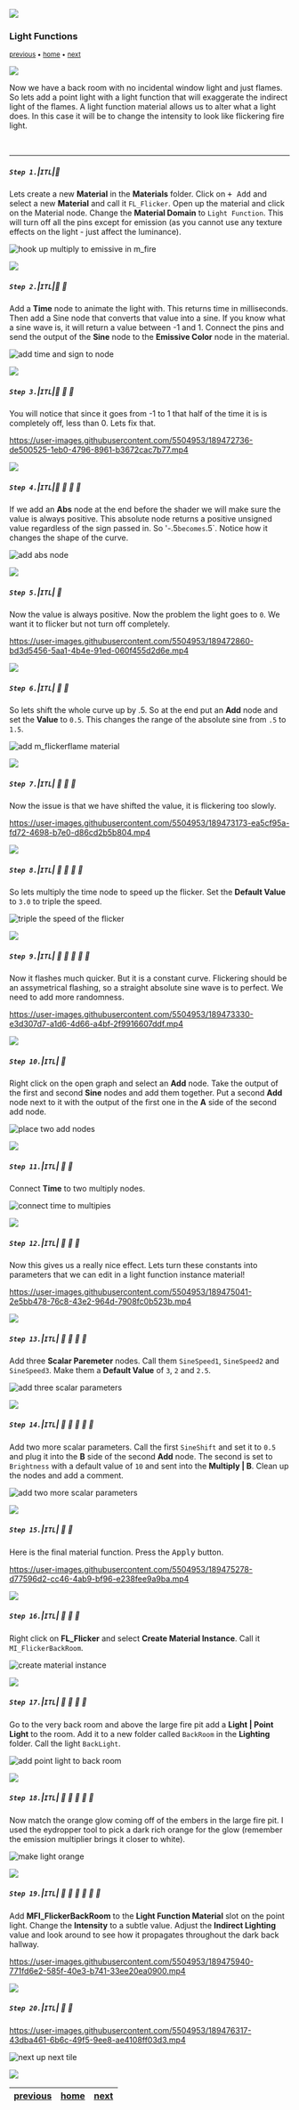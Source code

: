![](../images/line3.png)

### Light Functions

<sub>[previous](../point-lights/README.md#user-content-point-lights) • [home](../README.md#user-content-ue4-lighting) • [next](../mobility/README.md#user-content-actor--light-mobility)</sub>

![](../images/line3.png)

Now we have a back room with no incidental window light and just flames.  So lets add a point light with a light function that will exaggerate the indirect light of the flames.  A light function material allows us to alter what a light does. In this case it will be to change the intensity to look like flickering fire light.

<br>

---

##### `Step 1.`\|`ITL`|:small_blue_diamond:

Lets create a new **Material** in the **Materials** folder.  Click on <kbd>+ Add</kbd> and select a new **Material** and call it `FL_Flicker`. Open up the material and click on the Material node.  Change the **Material Domain** to `Light Function`.  This will turn off all the pins except for emission (as you cannot use any texture effects on the light - just affect the luminance).  

![hook up multiply to emissive in m_fire](images/flFlickerLightFunction.png)

![](../images/line2.png)

##### `Step 2.`\|`ITL`|:small_blue_diamond: :small_blue_diamond: 

Add a **Time** node to animate the light with.  This returns time in milliseconds. Then add a Sine node that converts that value into a sine.  If you know what a sine wave is, it will return a value between -1 and 1.  Connect the pins and send the output of the **Sine** node to the **Emissive Color** node in the material.

![add time and sign to node](images/timeSign.png)

![](../images/line2.png)

##### `Step 3.`\|`ITL`|:small_blue_diamond: :small_blue_diamond: :small_blue_diamond:

You will notice that since it goes from -1 to 1 that half of the time it is is completely off, less than 0.  Lets fix that.

https://user-images.githubusercontent.com/5504953/189472736-de500525-1eb0-4796-8961-b3672cac7b77.mp4


![](../images/line2.png)

##### `Step 4.`\|`ITL`|:small_blue_diamond: :small_blue_diamond: :small_blue_diamond: :small_blue_diamond:

If we add an **Abs** node at the end before the shader we will make sure the value is always positive.  This absolute node returns a positive unsigned value regardless of the sign passed in. So '-.5` becomes `.5`.  Notice how it changes the shape of the curve.

![add abs node](images/addABS.png)

![](../images/line2.png)

##### `Step 5.`\|`ITL`| :small_orange_diamond:

Now the value is always positive. Now the problem the light goes to `0`.  We want it to flicker but not turn off completely.

https://user-images.githubusercontent.com/5504953/189472860-bd3d5456-5aa1-4b4e-91ed-060f455d2d6e.mp4

![](../images/line2.png)

##### `Step 6.`\|`ITL`| :small_orange_diamond: :small_blue_diamond:

So lets shift the whole curve up by .5.  So at the end put an **Add** node and set the **Value** to `0.5`.  This changes the range of the absolute sine from `.5` to `1.5`.

![add m_flickerflame material](images/addpoint5.png)

![](../images/line2.png)

##### `Step 7.`\|`ITL`| :small_orange_diamond: :small_blue_diamond: :small_blue_diamond:

Now the issue is that we have shifted the value, it is flickering too slowly.

https://user-images.githubusercontent.com/5504953/189473173-ea5cf95a-fd72-4698-b7e0-d86cd2b5b804.mp4

![](../images/line2.png)

##### `Step 8.`\|`ITL`| :small_orange_diamond: :small_blue_diamond: :small_blue_diamond: :small_blue_diamond:

 So lets multiply the time node to speed up the flicker. Set the **Default Value** to `3.0` to triple the speed.

![triple the speed of the flicker](images/mutliplyTime.png)

![](../images/line2.png)

##### `Step 9.`\|`ITL`| :small_orange_diamond: :small_blue_diamond: :small_blue_diamond: :small_blue_diamond: :small_blue_diamond:

Now it flashes much quicker.  But it is a constant curve.  Flickering should be an assymetrical flashing, so a straight absolute sine wave is to perfect.  We need to add more randomness.

https://user-images.githubusercontent.com/5504953/189473330-e3d307d7-a1d6-4d66-a4bf-2f9916607ddf.mp4

![](../images/line2.png)


##### `Step 10.`\|`ITL`| :large_blue_diamond:

Right click on the open graph and select an **Add** node.  Take the output of the first and second **Sine** nodes and add them together.  Put a second **Add** node next to it with the output of the first one in the **A** side of the second add node.

![place two add nodes](images/firstSum.png)

![](../images/line2.png)

##### `Step 11.`\|`ITL`| :large_blue_diamond: :small_blue_diamond: 

Connect **Time** to two multiply nodes.

![connect time to multipies](images/connectTime.png)

![](../images/line2.png)


##### `Step 12.`\|`ITL`| :large_blue_diamond: :small_blue_diamond: :small_blue_diamond: 

Now this gives us a really nice effect.  Lets turn these constants into parameters that we can edit in a light function instance material!

https://user-images.githubusercontent.com/5504953/189475041-2e5bb478-76c8-43e2-964d-7908fc0b523b.mp4


![](../images/line2.png)

##### `Step 13.`\|`ITL`| :large_blue_diamond: :small_blue_diamond: :small_blue_diamond:  :small_blue_diamond: 

Add three **Scalar Paremeter** nodes.  Call them `SineSpeed1`, `SineSpeed2` and `SineSpeed3`. Make them a **Default Value** of `3`, `2` and `2.5`. 

![add three scalar parameters](images/addThreeScalarParams.png)

![](../images/line2.png)

##### `Step 14.`\|`ITL`| :large_blue_diamond: :small_blue_diamond: :small_blue_diamond: :small_blue_diamond:  :small_blue_diamond: 

Add two more scalar parameters. Call the first `SineShift` and set it to `0.5` and plug it into the **B** side of the second **Add** node.  The second is set to `Brightness` with a default value of `10` and sent into the **Multiply | B**. Clean up the nodes and add a comment.

![add two more scalar parameters](images/addTwoMoreScalars.png)

![](../images/line2.png)

##### `Step 15.`\|`ITL`| :large_blue_diamond: :small_orange_diamond: 

Here is the final material function. Press the <kbd>Apply</kbd> button.

https://user-images.githubusercontent.com/5504953/189475278-d77596d2-cc46-4ab9-bf96-e238fee9a9ba.mp4

![](../images/line2.png)

##### `Step 16.`\|`ITL`| :large_blue_diamond: :small_orange_diamond:   :small_blue_diamond: 

Right click on **FL_Flicker** and select **Create Material Instance**.  Call it `MI_FlickerBackRoom`.

![create material instance](images/matInstance.png)


![](../images/line2.png)

##### `Step 17.`\|`ITL`| :large_blue_diamond: :small_orange_diamond: :small_blue_diamond: :small_blue_diamond:

Go to the very back room and above the large fire pit add a **Light | Point Light** to the room.  Add it to a new folder called `BackRoom` in the **Lighting** folder. Call the light `BackLight`.

![add point light to back room](images/pointLightBackRoom.png)

![](../images/line2.png)

##### `Step 18.`\|`ITL`| :large_blue_diamond: :small_orange_diamond: :small_blue_diamond: :small_blue_diamond: :small_blue_diamond:

Now match the orange glow coming off of the embers in the large fire pit.  I used the eydropper tool to pick a dark rich orange for the glow (remember the emission multiplier brings it closer to white).

![make light orange](images/matchOrange.png)

![](../images/line2.png)

##### `Step 19.`\|`ITL`| :large_blue_diamond: :small_orange_diamond: :small_blue_diamond: :small_blue_diamond: :small_blue_diamond: :small_blue_diamond:

Add **MFI_FlickerBackRoom** to the **Light Function Material** slot on the point light.  Change the **Intensity** to a subtle value. Adjust the **Indirect Lighting** value and look around to see how it propagates throughout the dark back hallway.

https://user-images.githubusercontent.com/5504953/189475940-771fd6e2-585f-40e3-b741-33ee20ea0900.mp4

![](../images/line2.png)

##### `Step 20.`\|`ITL`| :large_blue_diamond: :large_blue_diamond:

https://user-images.githubusercontent.com/5504953/189476317-43dba461-6b6c-49f5-9ee8-ae4108ff03d3.mp4

<!-- <img src="https://via.placeholder.com/1000x100/45D7CA/000000/?text=Next Up - ADD NEXT TITLE"> -->
![next up next tile](images/banner.png)

![](../images/line.png)

| [previous](../point-lights/README.md#user-content-point-lights)| [home](../README.md#user-content-ue4-lighting) | [next](../mobility/README.md#user-content-actor--light-mobility)|
|---|---|---|
